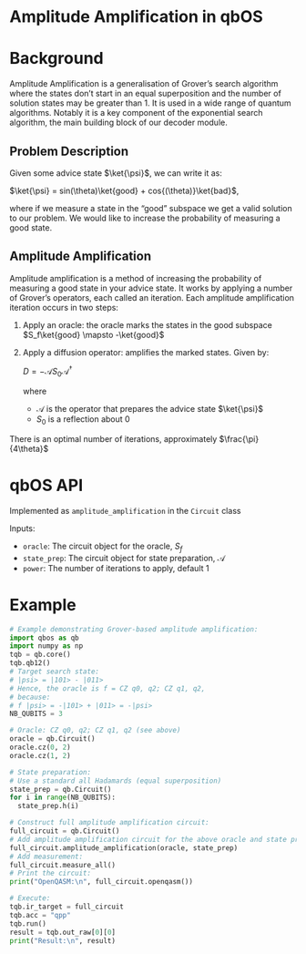 # Amplitude Amplification in qbOS

# Background

Amplitude Amplification is a generalisation of Grover’s search algorithm where the states don’t start in an equal superposition and the number of solution states may be greater than 1. It is used in a wide range of quantum algorithms. Notably it is a key component of the exponential search algorithm, the main building block of our decoder module. 

## Problem Description

Given some advice state $`\ket{\psi}`$, we can write it as:

$`\ket{\psi} = sin(\theta)\ket{good} + cos{(\theta)}\ket{bad}`$,

where if we measure a state in the “good” subspace we get a valid solution to our problem. We would like to increase the probability of measuring a good state. 

## Amplitude Amplification

Amplitude amplification is a method of increasing the probability of measuring a good state in your advice state. It works by applying a number of Grover’s operators, each called an iteration. Each amplitude amplification iteration occurs in two steps:

1. Apply an oracle: the oracle marks the states in the good subspace $`S_f\ket{good} \mapsto -\ket{good}`$
2. Apply a diffusion operator: amplifies the marked states. Given by:
    
    $`D = -\mathcal{A}S_0\mathcal{A}^\dag`$
    
    where
    
    - $`\mathcal{A}`$ is the operator that prepares the advice state $`\ket{\psi}`$
    - $`S_0`$ is a reflection about 0

There is an optimal number of iterations, approximately $`\frac{\pi}{4\theta}`$ 

# qbOS API

Implemented as `amplitude_amplification` in the `Circuit` class

Inputs:

- `oracle`: The circuit object for the oracle, $`S_f`$
- `state_prep`: The circuit object for state preparation, $`\mathcal{A}`$
- `power`: The number of iterations to apply, default 1

# Example

```python
# Example demonstrating Grover-based amplitude amplification:
import qbos as qb
import numpy as np
tqb = qb.core()
tqb.qb12()
# Target search state:
# |psi> = |101> - |011>
# Hence, the oracle is f = CZ q0, q2; CZ q1, q2,
# because:
# f |psi> = -|101> + |011> = -|psi>
NB_QUBITS = 3

# Oracle: CZ q0, q2; CZ q1, q2 (see above)
oracle = qb.Circuit()
oracle.cz(0, 2)
oracle.cz(1, 2)

# State preparation:
# Use a standard all Hadamards (equal superposition)
state_prep = qb.Circuit()
for i in range(NB_QUBITS):
  state_prep.h(i)

# Construct full amplitude amplification circuit:
full_circuit = qb.Circuit()
# Add amplitude amplification circuit for the above oracle and state preparation sub-circuits.
full_circuit.amplitude_amplification(oracle, state_prep)
# Add measurement:
full_circuit.measure_all()
# Print the circuit:
print("OpenQASM:\n", full_circuit.openqasm())

# Execute:
tqb.ir_target = full_circuit
tqb.acc = "qpp"
tqb.run()
result = tqb.out_raw[0][0]
print("Result:\n", result)
```